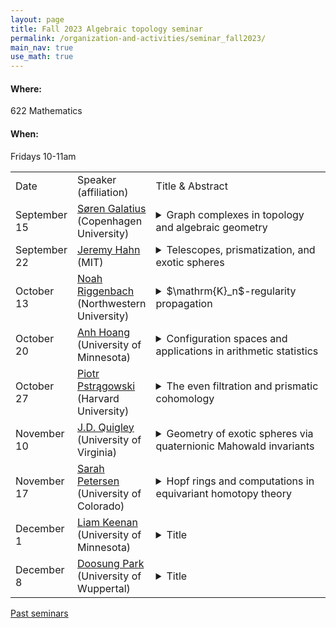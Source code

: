 ```yaml
---
layout: page
title: Fall 2023 Algebraic topology seminar
permalink: /organization-and-activities/seminar_fall2023/
main_nav: true
use_math: true
---
```

<h4>Where:</h4> 622 Mathematics
<h4>When:</h4> Fridays 10-11am

<table>
<tr><td>Date</td> 
	<td>Speaker (affiliation)</td>
	<td style="width:60%">Title & Abstract</td>
	</tr>
<tr><td>September 15</td>
	<td><a href="https://sorengalatius.com/">Søren Galatius</a> (Copenhagen University) </td>
	<td><details> 
	<summary>Graph complexes in topology and algebraic geometry</summary>
	<p class="abstract">In the 1990s, Kontsevich introduced certain rational chain complexes by an explicit presentation, known as graph complexes.  The come in a few flavors and have shown up in different parts of mathematics.  I will recall these chain complexes and explain how they showed up in joint work with Chan and Payne on the cohomology of moduli spaces of complex curves. </p>
	</details></td>
	</tr>
<tr><td>September 22</td>
	<td><a href="https://web.mit.edu/~jhahn01/www/">Jeremy Hahn</a> (MIT)</td>
	<td><details> 
	<summary>Telescopes, prismatization, and exotic spheres</summary>
	<p class="abstract"><i>Abstract:</i> A smooth, oriented n-manifold is called a homotopy sphere if it is homeomorphic, but not necessarily diffeomorphic, to the standard n-sphere. In dimensions n>4, one often studies the group $\Theta_n$ of homotopy spheres up to orientation-preserving diffeomorphism, with group operation given by connected sum. I will give a leisurely introduction to the telescope conjecture in stable homotopy theory, and explain how its failure gives new lower bounds on the complexity of $\Theta_n$. To disprove the telescope conjecture, we construct invariants capable of distinguishing many diffeomorphism classes of exotic spheres: interestingly, key finiteness properties of these invariants are proved in part using intuitions and ideas from prismatic cohomology in p-adic algebraic geometry. The talk is based on joint projects with Burklund, Carmeli, Levy, Raksit, Schlank, Wilson, and Yanovski. </p>
	</details></td>
	</tr>
<tr><td>October 13</td>
	<td><a href="https://sites.google.com/view/riggenbachn">Noah Riggenbach</a> (Northwestern University)</td>
	<td><details> 
	<summary>$\mathrm{K}_n$-regularity propagation</summary>
	<p class="abstract"><i>Abstract:</i>  It has been known for a while that NK, the obstruction of K-theory being $\mathbb{A}^1$ homotopy invariant, and regularity are closely connected. One of the first results Quillen proved after defining higher algebraic K-theory of exact categories was that NK of regular rings vanishes. This has lead many people to use NK and related objects to measure how bad singularities are, such as the notion of $K_n$ regularity for all integers n. In this talk I will review some of these ideas and definitions and talk about work, joint with Elden Elmanto, which gives new proofs of results of Cortiñas-Haesemeyer-Weibel, Davis, and Vorst and generalizes them to derived qcqs schemes. </p>
	</details></td>
	</tr>
<tr><td>October 20</td>
	<td><a href="https://sites.google.com/view/htna/">Anh Hoang</a> (University of Minnesota)</td>
	<td><details> 
	<summary>Configuration spaces and applications in arithmetic statistics</summary>
	<p class="abstract"><i>Abstract:</i> In the last dozen years, topological methods have been shown to produce a new pathway to study arithmetic statistics over function fields, most notably in Ellenberg-Venkatesh-Westerland's work on the Cohen-Lenstra conjecture. More recently, Ellenberg, Tran and Westerland proved the upper bound in Malle's conjecture on the enumeration of function fields by studying the homology of configuration spaces with certain exponential coefficients. In this talk, we will extend their framework to study the twisted homology of various configuration spaces. As an application, we study character sums of the resultant of monic squarefree polynomials over finite fields, answering and generalizing a question of Ellenberg and Shusterman, and Malle's conjecture with prescribed ramification. </p>
	</details></td>
	</tr>
<tr><td>October 27</td>
	<td><a href="https://people.math.harvard.edu/~piotr/">Piotr Pstrągowski</a> (Harvard University)</td>
	<td><details> 
	<summary>The even filtration and prismatic cohomology </summary>
	<p class="abstract"><i>Abstract:</i> The even filtration, introduced by Hahn-Raksit-Wilson, is a canonical filtration attached to a commutative ring spectrum which measures its failure to be even. Despite its simple definition, the even filtration recovers many arithmetically important constructions, such as the Adams-Novikov filtration of the sphere or the Bhatt-Morrow-Scholze filtration on topological Hochschild homology, showing that they are all invariants of the commutative ring spectrum alone. I will describe a linear variant of the even filtration which is naturally defined on associative rings and can be effectively calculated through resolutions of modules, as well as joint work with Raksit on the resulting extension of prismatic cohomology to the context of E_2-rings </p>
	</details></td>
	</tr>
<tr><td>November 10</td>
	<td><a href="https://quigleyjd.github.io/">J.D. Quigley</a> (University of Virginia)</td>
	<td><details> 
	<summary>Geometry of exotic spheres via quaternionic Mahowald invariants</summary>
	<p class="abstract"><i>Abstract:</i> An exotic sphere is a smooth manifold which is homeomorphic, but not diffeomorphic, to a sphere with its standard smooth structure.  There are many exotic spheres, but even after decades of study, many simple-sounding questions about their geometry remain unanswered. Can you rotate an exotic sphere? Are exotic spheres round? In this talk, I will summarize what is known about the geometry of exotic spheres. I will then discuss how the Mahowald invariant, a construction from stable homotopy theory, can be used to detect smooth effective U(1)- and Sp(1)-actions on exotic spheres. This is joint work with Boris Botvinnik. </p>
	</details></td>
	</tr>
<tr><td>November 17</td>
	<td><a href="https://sites.google.com/view/sarahpetersen/home">Sarah Petersen</a> (University of Colorado)</td>
	<td><details> 
	<summary>Hopf rings and computations in equivariant homotopy theory</summary>
	<p class="abstract"><i>Abstract:</i> Hopf algebras arise naturally from the homology of spaces with multiplications (i.e. H-spaces or "Hopf" spaces). When spaces have additional structure, this is reflected in homology. For example, the spaces classifying homology theories have a structure mimicking that of a graded ring. In turn, their homology has the structure of a Hopf ring, which is a graded ring in the category of coalgebras. This talk will survey some of the ways Hopf rings lead to computational techniques and elegant descriptions of answers in algebraic topology. It will also describe work in progress and early results in a program focusing on Hopf rings and computations in equivariant homotopy theory. </p>
	</details></td>
	</tr>
<tr><td>December 1</td>
	<td><a href="https://sites.google.com/view/liam-keenan/home">Liam Keenan</a> (University of Minnesota)</td>
	<td><details> 
	<summary>Title</summary>
	<p class="abstract"><i>Abstract:</i> </p>
	</details></td>
	</tr>
<tr><td>December 8</td>
	<td><a href="https://www2.math.uni-wuppertal.de/~park/">Doosung Park</a> (University of Wuppertal)</td>
	<td><details> 
	<summary>Title</summary>
	<p class="abstract"><i>Abstract:</i> </p>
	</details></td>
	</tr>
	</table>

<a href="https://allenyuan.me/columbia-algebraic-topology-seminar/">Past seminars</a>
